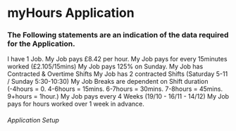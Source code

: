 # myHours Application 

### The Following statements are an indication of the data required for the Application.

I have 1 Job. 
My Job pays £8.42 per hour.
My Job pays for every 15minutes worked (£2.105/15mins) 
My Job pays 125% on Sunday.
My Job has Contracted & Overtime Shifts
My Job has 2 contracted Shifts (Saturday 5-11 / Sunday 5:30-10:30)
My Job Breaks are dependent on Shift duration (-4hours = 0. 4-6hours = 15mins. 6-7hours = 30mins. 7-8hours = 45mins. 9+hours = 1hour.)
My Job pays every 4 Weeks (19/10 - 16/11 - 14/12)
My Job pays for hours worked over 1 week in advance.

###### Application Setup
